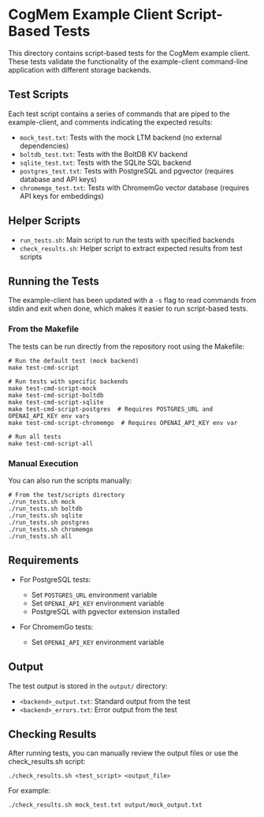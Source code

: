 # CogMem Example Client Script-Based Tests

This directory contains script-based tests for the CogMem example client. These tests validate the functionality of the example-client command-line application with different storage backends.

## Test Scripts

Each test script contains a series of commands that are piped to the example-client, and comments indicating the expected results:

- `mock_test.txt`: Tests with the mock LTM backend (no external dependencies)
- `boltdb_test.txt`: Tests with the BoltDB KV backend
- `sqlite_test.txt`: Tests with the SQLite SQL backend
- `postgres_test.txt`: Tests with PostgreSQL and pgvector (requires database and API keys)
- `chromemgo_test.txt`: Tests with ChromemGo vector database (requires API keys for embeddings)

## Helper Scripts

- `run_tests.sh`: Main script to run the tests with specified backends
- `check_results.sh`: Helper script to extract expected results from test scripts

## Running the Tests

The example-client has been updated with a `-s` flag to read commands from stdin and exit when done, which makes it easier to run script-based tests.

### From the Makefile

The tests can be run directly from the repository root using the Makefile:

```
# Run the default test (mock backend)
make test-cmd-script

# Run tests with specific backends
make test-cmd-script-mock
make test-cmd-script-boltdb
make test-cmd-script-sqlite
make test-cmd-script-postgres  # Requires POSTGRES_URL and OPENAI_API_KEY env vars
make test-cmd-script-chromemgo  # Requires OPENAI_API_KEY env var

# Run all tests
make test-cmd-script-all
```

### Manual Execution

You can also run the scripts manually:

```
# From the test/scripts directory
./run_tests.sh mock
./run_tests.sh boltdb
./run_tests.sh sqlite
./run_tests.sh postgres
./run_tests.sh chromemgo
./run_tests.sh all
```

## Requirements

- For PostgreSQL tests: 
  - Set `POSTGRES_URL` environment variable
  - Set `OPENAI_API_KEY` environment variable
  - PostgreSQL with pgvector extension installed

- For ChromemGo tests:
  - Set `OPENAI_API_KEY` environment variable

## Output

The test output is stored in the `output/` directory:
- `<backend>_output.txt`: Standard output from the test
- `<backend>_errors.txt`: Error output from the test

## Checking Results

After running tests, you can manually review the output files or use the check_results.sh script:

```
./check_results.sh <test_script> <output_file>
```

For example:

```
./check_results.sh mock_test.txt output/mock_output.txt
```